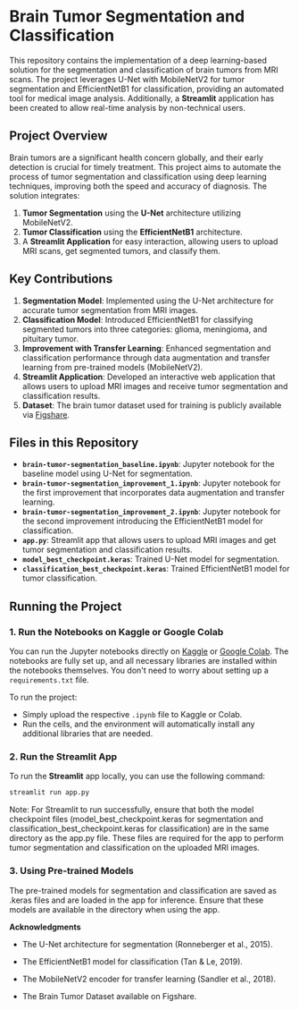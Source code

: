 # Brain Tumor Segmentation and Classification

This repository contains the implementation of a deep learning-based solution for the segmentation and classification of brain tumors from MRI scans. The project leverages U-Net with MobileNetV2 for tumor segmentation and EfficientNetB1 for classification, providing an automated tool for medical image analysis. Additionally, a **Streamlit** application has been created to allow real-time analysis by non-technical users.

## Project Overview

Brain tumors are a significant health concern globally, and their early detection is crucial for timely treatment. This project aims to automate the process of tumor segmentation and classification using deep learning techniques, improving both the speed and accuracy of diagnosis. The solution integrates:
1. **Tumor Segmentation** using the **U-Net** architecture utilizing MobileNetV2.
2. **Tumor Classification** using the **EfficientNetB1** architecture.
3. A **Streamlit Application** for easy interaction, allowing users to upload MRI scans, get segmented tumors, and classify them.

## Key Contributions

1. **Segmentation Model**: Implemented using the U-Net architecture for accurate tumor segmentation from MRI images.
2. **Classification Model**: Introduced EfficientNetB1 for classifying segmented tumors into three categories: glioma, meningioma, and pituitary tumor.
3. **Improvement with Transfer Learning**: Enhanced segmentation and classification performance through data augmentation and transfer learning from pre-trained models (MobileNetV2).
4. **Streamlit Application**: Developed an interactive web application that allows users to upload MRI images and receive tumor segmentation and classification results.
5. **Dataset**: The brain tumor dataset used for training is publicly available via [Figshare](https://doi.org/10.6084/m9.figshare.1512427.v8).

## Files in this Repository

- **`brain-tumor-segmentation_baseline.ipynb`**: Jupyter notebook for the baseline model using U-Net for segmentation.
- **`brain-tumor-segmentation_improvement_1.ipynb`**: Jupyter notebook for the first improvement that incorporates data augmentation and transfer learning.
- **`brain-tumor-segmentation_improvement_2.ipynb`**: Jupyter notebook for the second improvement introducing the EfficientNetB1 model for classification.
- **`app.py`**: Streamlit app that allows users to upload MRI images and get tumor segmentation and classification results.
- **`model_best_checkpoint.keras`**: Trained U-Net model for segmentation.
- **`classification_best_checkpoint.keras`**: Trained EfficientNetB1 model for tumor classification.

## Running the Project

### 1. **Run the Notebooks on Kaggle or Google Colab**

You can run the Jupyter notebooks directly on [Kaggle](https://www.kaggle.com/) or [Google Colab](https://colab.research.google.com/). The notebooks are fully set up, and all necessary libraries are installed within the notebooks themselves. You don't need to worry about setting up a `requirements.txt` file.

To run the project:
- Simply upload the respective `.ipynb` file to Kaggle or Colab.
- Run the cells, and the environment will automatically install any additional libraries that are needed.

### 2. **Run the Streamlit App**

To run the **Streamlit** app locally, you can use the following command:

```bash
streamlit run app.py
```

Note: For Streamlit to run successfully, ensure that both the model checkpoint files (model_best_checkpoint.keras for segmentation and classification_best_checkpoint.keras for classification) are in the same directory as the app.py file. These files are required for the app to perform tumor segmentation and classification on the uploaded MRI images.

### 3. **Using Pre-trained Models**
The pre-trained models for segmentation and classification are saved as .keras files and are loaded in the app for inference. Ensure that these models are available in the directory when using the app.



**Acknowledgments**
- The U-Net architecture for segmentation (Ronneberger et al., 2015).

- The EfficientNetB1 model for classification (Tan & Le, 2019).

- The MobileNetV2 encoder for transfer learning (Sandler et al., 2018).

- The Brain Tumor Dataset available on Figshare.
